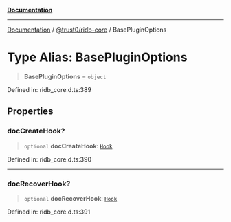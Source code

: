 [**Documentation**](../../../README.md)

***

[Documentation](../../../README.md) / [@trust0/ridb-core](../README.md) / BasePluginOptions

# Type Alias: BasePluginOptions

> **BasePluginOptions** = `object`

Defined in: ridb\_core.d.ts:389

## Properties

### docCreateHook?

> `optional` **docCreateHook**: [`Hook`](Hook.md)

Defined in: ridb\_core.d.ts:390

***

### docRecoverHook?

> `optional` **docRecoverHook**: [`Hook`](Hook.md)

Defined in: ridb\_core.d.ts:391
